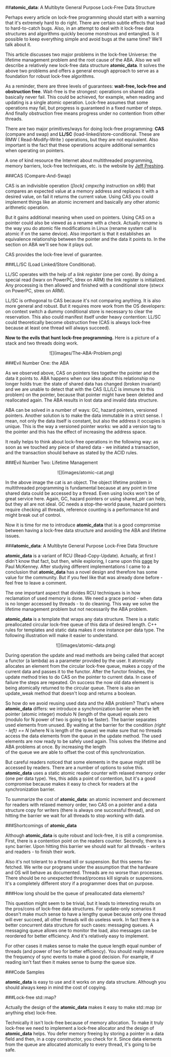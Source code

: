
##**atomic\_data**: A Multibyte General Purpose Lock-Free Data Structure


  Perhaps every article on lock-free programming should start with a warning that it's extremely
  hard to do right. There are certain subtle effects that lead to hard-to-catch bugs. Also, in
  an attempt to deal with it lock-free data structures and algorithms quickly become monstrous
  and entangled. Is it possible to keep everything simple and avoid bugs at the same time? We'll
  talk about it.
  
  This article discusses two major problems in the lock-free Universe: the lifetime management 
  problem and the root cause of the ABA. Also we will describe a relatively new lock-free 
  data structure **atomic_data**. It solves the above two problems and offers a general enough 
  approach to serve as a foundation for robust lock-free algorithms. 
  
  As a reminder, there are three levels of guarantees: **wait-free, lock-free and obstruction
  free**. Wait-free is the strongest: operations on shared data basically never fail. This could 
  be achieved, for example, when reading and updating is a single atomic operation. Lock-free 
  assumes that some operations may fail, but progress is guaranteed in a fixed number of steps. 
  And finally obstruction free means progress under no contention from other threads.

  There are two major primitives/ways for doing lock-free programming:  **CAS** (compare and swap) 
  and  **LL/SC** (load-linked/store-conditional. These are RMW ( Read-Modify-Write ) operations, 
  but they are not equivalent. Also important is the fact that these operations acquire additional 
  semantics when operating on pointers.

  A one of kind resource the Internet about multithreaded programming, memory barriers,
  lock-free techniques, etc. is the website by [Jeff Preshing](http://preshing.com/about/). 


###CAS (Compare-And-Swap)

  CAS is an indivisible operation (*[lock] cmpxchg* instruction on x86) that compares an expected
  value at a memory address and replaces it with a desired value, on fail it returns the current 
  value. Using CAS you could implement things like an atomic increment and basically any other
  atomic arithmetic operation. 
  
  But it gains additional meaning when used on pointers. Using CAS on a pointer could also be 
  viewed as a rename with a check. Actually *rename* is the way you do atomic file modifications 
  in Linux (rename system call is atomic if on the same device). Also important is that it 
  establishes an equivalence relationship between the pointer and the data it points to. In the 
  section on ABA we'll see how it plays out. 
  
  CAS provides the lock-free level of guarantee.


###LL/SC (Load Linked/Store Conditional).
  
  LL/SC operates with the help of a *link register* (one per core). By doing a special read 
  (lwarx on PowerPC, ldrex on ARM) the link register is initialized. Any processing is then 
  allowed and finished with a conditional store (stwcx on PowerPC, strex on ARM). 
  
  LL/SC is orthogonal to CAS because it's not comparing anything. It is also more general and 
  robust. But it requires more work from the OS developers: on context  switch a dummy conditional 
  store is necessary to clear the reservation. This also could manifest itself under heavy 
  contention: LL/SC could theoretically become obstruction free (CAS is always lock-free because 
  at least one thread will always succeed).


  **Now to the evils that hunt lock-free programming.** Here is a picture of a stack and two
  threads doing work.

 <center>![](images/The-ABA-Problem.png)</center>


###Evil Number One: the ABA

  As we observed above, CAS on pointers ties together the pointer and the data it points to.
  ABA happens when our idea about this relationship no longer holds true: the state of shared 
  data has changed (broken invariant) and we are unable to detect that with the CAS (LL/LC is 
  immune to this problem) on the pointer, because that pointer might have been deleted and 
  reallocated again. The ABA results in lost data and invalid data structure.

  ABA can be solved in a number of ways: GC, hazard pointers, versioned pointers. Another solution
  is to make the data immutable in a strict sense. I mean, not only the data itself is constant,
  but also the address it occupies is unique. This is the way a versioned pointer works: we add
  a version tag to the pointer and this has the effect of increasing the address space.

  It really helps to think about lock-free operations in the following way: as soon as we touched 
  any piece of shared data - we initiated a transaction, and the transaction should behave
  as stated by the ACID rules. 


###Evil Number Two: Lifetime Management

 <center>![](images/atomic-cat.png)</center>

  In the above image the cat is an object. The object lifetime problem in multithreaded programming 
  is fundamental because at any point in time shared data could be accessed by a thread. Even 
  using locks won't be of great service here. Again, GC, hazard pointers or using  shared\_ptr 
  can help, but they all are not ideal. GC needs a stop-the-world pause, hazard pointers require
  checking all threads, reference counting is a performance hit and might break out of control.
  
  Now it is time for me to introduce **atomic_data** that is a good compromise between having a 
  lock-free data structure and avoiding the ABA and lifetime issues.

###**atomic\_data**: A Multibyte General Purpose Lock-Free Data Structure

  **atomic\_data** is a variant of RCU (Read-Copy-Update). Actually, at first I didn't know that fact,
  but then, while exploring, I came upon this [page](http://www.rdrop.com/~paulmck/RCU/) by 
  Paul McKenney. After studying different implementations I came to a conclusion that 
  **atomic\_data** has a novel design and therefore has some value for the community. But if you 
  feel like that was already done before - feel free to leave a comment.

  The one important aspect that divides RCU techniques is in how reclamation of used memory is
  done. We need a grace period - when data is no longer accessed by threads - to do cleaning.
  This way we solve the lifetime management problem but not necessarily the ABA problem. 
  
  **atomic\_data** is a template that wraps any data structure. There is a static preallocated 
  circular lock-free queue of this data of desired length. C++ rules for templates and static 
  data makes it one instance per data type. The following illustration will make it easier to 
  understand.

 <center>![](images/atomic-data.png)</center>

  During operation the update and read methods are being called that accept a functor (a lambda)
  as a parameter provided by the user. It atomically allocates an element from the circular 
  lock-free queue, makes a copy of the current data and passes it to the functor. After the functor 
  finishes, the update method tries to do CAS on the pointer to current data. In case of failure 
  the steps are repeated. On success the now old data element is being atomically returned to the 
  circular queue. There is also an update\_weak method that doesn't loop and returns a boolean.

  So how do we avoid reusing used data and the ABA problem? That's where **atomic\_data** differs:
  we introduce a synchronization barrier when the left pointer (atomic integer) modulo N 
  (length of the queue) equals zero (modulo for N power of two is going to be faster).  The 
  barrier separates used elements from unused. By waiting at the barrier for the condition 
  *(right - left) == N* (where N is length of the queue) we make sure that no threads access
  the data elements from the queue in the update method. The used elements are now ready to be 
  safely used again. This solves the lifetime and ABA problems at once. By increasing the length  
  of the queue we are able to offset the cost of this synchronization.

  But careful readers noticed that some elements in the queue might still be accessed by readers.
  There are a number of options to solve this. **atomic\_data** uses a static atomic reader counter
  with relaxed memory order (one per data type). Yes, this adds a point of contention, but it's a 
  good compromise because makes it easy to check for readers at the synchronization barrier.

  To summarize the cost of **atomic\_data**: an atomic increment and decrement for readers with
  relaxed memory order, two CAS on a pointer and a data structure copy for writers (there is always 
  one successful thread), and on hitting the barrier we wait for all threads to stop working with data.


###Shortcomings of **atomic\_data**

  Although **atomic\_data** is quite robust and lock-free, it is still a compromise. First, there is
  a contention point on the readers counter. Secondly, there is a sync barrier. Upon hitting this
  barrier we should wait for all threads - writers and readers - to finish their work.

  Also it's not tolerant to a thread kill or suspension. But this seems far-fetched. We write
  our programs under the assumption that the hardware and OS will behave as documented. Threads 
  are no worse than processes. There should be no unexpected thread/process kill signals or 
  suspensions. It's a completely different story if a programmer does that on purpose.


###How long should be the queue of preallocated data elements?
  
  This question might seem to be trivial, but it leads to interesting results on the pros/cons
  of lock-free data structures. For update-only scenarios it doesn't make much sense to have a 
  lengthy queue because only one thread will ever succeed, all other threads will do useless 
  work. In fact there is a better concurrent data structure for such cases: messaging queues.
  A messaging queue allows one to monitor the load, also messages can be reordered for better
  efficiency. And it's relatively easy to implement.

  For other cases it makes sense to make the queue length equal number of threads (and power of 
  two for better efficiency). You should really measure the frequency of sync events to make a 
  good decision. For example, if reading isn't fast then it makes sense to bump the queue size.


###Code Samples

  **atomic\_data** is easy to use and it works on any data structure. Although you should always keep 
  in mind the cost of copying.


###Lock-free std::map?

  Actually the design of the **atomic\_data** makes it easy to make std::map (or anything else) 
  lock-free. 


  Technically it isn't lock-free because of memory allocation. To make it truly lock-free we
  need to implement a lock-free allocator and the design of **atomic\_data** helps. You defer memory
  freeing by storing a pointer in a data field and then, in a copy constructor, you check for it.
  Since data elements from the queue are allocated atomically to every thread, it's going to be 
  safe.






